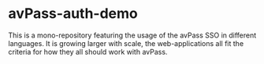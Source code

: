 # avPass-auth-demo

This is a mono-repository featuring the usage of the avPass SSO in different languages. It is growing larger with scale, the web-applications all fit the criteria for how they all should work with avPass.